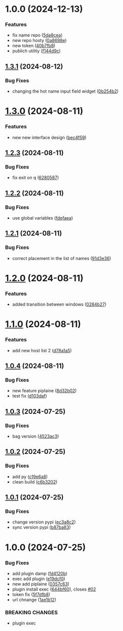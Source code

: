 # 1.0.0 (2024-12-13)


### Features

* fix name repo ([5da8cea](https://github.com/CtrlPy/hosty/commit/5da8ceae0081608604e36f46e458315299b2d9d3))
* new repo hosty ([0a8698e](https://github.com/CtrlPy/hosty/commit/0a8698ef48d5e12011e930fea70a851016fcf890))
* new token ([40b7fb8](https://github.com/CtrlPy/hosty/commit/40b7fb8c6c9c8ed805f2b12f1ef940c80f80dd9b))
* publich utility ([f144d9c](https://github.com/CtrlPy/hosty/commit/f144d9cf18e782dca7f96f168afc03e050f068f5))

## [1.3.1](https://github.com/CtrlPy/hos-utility/compare/v1.3.0...v1.3.1) (2024-08-12)


### Bug Fixes

* changing the hot name input field widget ([0b254b2](https://github.com/CtrlPy/hos-utility/commit/0b254b260b53f6c8d35e902bd9949cd38ceb4083))

# [1.3.0](https://github.com/CtrlPy/hos-utility/compare/v1.2.3...v1.3.0) (2024-08-11)


### Features

* new new interface design ([bec4f59](https://github.com/CtrlPy/hos-utility/commit/bec4f59bbd1d013c09e8038bcf633043ffae2931))

## [1.2.3](https://github.com/CtrlPy/hos-utility/compare/v1.2.2...v1.2.3) (2024-08-11)


### Bug Fixes

* fix exit on q ([6280587](https://github.com/CtrlPy/hos-utility/commit/62805878b32ae865f40b03b9eb84b9bab1f78719))

## [1.2.2](https://github.com/CtrlPy/hos-utility/compare/v1.2.1...v1.2.2) (2024-08-11)


### Bug Fixes

* use global variables ([fdefaea](https://github.com/CtrlPy/hos-utility/commit/fdefaea0ea1253a916cd832cd6ed91371e5d94fa))

## [1.2.1](https://github.com/CtrlPy/hos-utility/compare/v1.2.0...v1.2.1) (2024-08-11)


### Bug Fixes

* correct placement in the list of names ([91d3e36](https://github.com/CtrlPy/hos-utility/commit/91d3e362215a084dee121d225c5756dfdfa03519))

# [1.2.0](https://github.com/CtrlPy/hos-utility/compare/v1.1.0...v1.2.0) (2024-08-11)


### Features

* added transition between windows ([0284b27](https://github.com/CtrlPy/hos-utility/commit/0284b27b3b01a3cd817fd30569a8c907f3ad1936))

# [1.1.0](https://github.com/CtrlPy/hos-utility/compare/v1.0.4...v1.1.0) (2024-08-11)


### Features

* add new host list 2 ([d78a1a5](https://github.com/CtrlPy/hos-utility/commit/d78a1a5b1636f4ccab344275fa179c8494e4e7d9))

## [1.0.4](https://github.com/CtrlPy/hos-utility/compare/v1.0.3...v1.0.4) (2024-08-11)


### Bug Fixes

* new feature piplaine ([8d32b02](https://github.com/CtrlPy/hos-utility/commit/8d32b0276013207aa3c7226d50be76a3c9f5d3fe))
* test fix ([d103daf](https://github.com/CtrlPy/hos-utility/commit/d103daf75d2561a9f9fc10086d7594419151d949))

## [1.0.3](https://github.com/CtrlPy/hos-utility/compare/v1.0.2...v1.0.3) (2024-07-25)


### Bug Fixes

* bag version ([4523ac3](https://github.com/CtrlPy/hos-utility/commit/4523ac37906fdce971e30e0d4c1eac4809b9b9e5))

## [1.0.2](https://github.com/CtrlPy/hos-utility/compare/v1.0.1...v1.0.2) (2024-07-25)


### Bug Fixes

* add py ([c19e6a8](https://github.com/CtrlPy/hos-utility/commit/c19e6a8a9a7b8698b7768adf30580f2db2fa13fd))
* clean build ([c6b3202](https://github.com/CtrlPy/hos-utility/commit/c6b3202e31f17580561e1eb5cdb1dae89ebf0d39))

## [1.0.1](https://github.com/CtrlPy/hos-utility/compare/v1.0.0...v1.0.1) (2024-07-25)


### Bug Fixes

* change version pypi ([ec3a8c2](https://github.com/CtrlPy/hos-utility/commit/ec3a8c209f75e13445eaa1f556ed71b5d243adc3))
* sync version pypi ([b87ba83](https://github.com/CtrlPy/hos-utility/commit/b87ba830458a846d6b8a4c0c408259949584b541))

# 1.0.0 (2024-07-25)


### Bug Fixes

* add plugin damp ([fd4120b](https://github.com/CtrlPy/hos-utility/commit/fd4120b0090a134b4247cffe69713f6e175cac8a))
* exec add plugin ([e19dcf0](https://github.com/CtrlPy/hos-utility/commit/e19dcf0ea3a85842ad4fc19c761852ef0ab53940))
* new add piplaine ([0357c63](https://github.com/CtrlPy/hos-utility/commit/0357c63014702752c7bf56a5941367780cfedf01))
* plugin install exec ([644bf60](https://github.com/CtrlPy/hos-utility/commit/644bf602861bad3fe026536ceddbd264b6188ec1)), closes [#02](https://github.com/CtrlPy/hos-utility/issues/02)
* token fix ([5f7dfb8](https://github.com/CtrlPy/hos-utility/commit/5f7dfb85e18ec8cd8bc8c78a7a39f010cca427c7))
* url chnange ([1ae1b12](https://github.com/CtrlPy/hos-utility/commit/1ae1b12a609cc5a6baafdccafe2c5171c10e8a02))


### BREAKING CHANGES

* plugin exec

